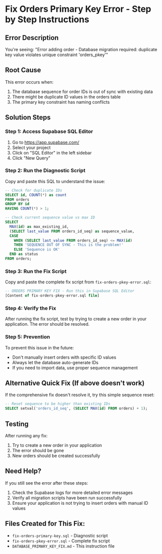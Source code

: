# Fix Orders Primary Key Error - Step by Step Instructions

## Error Description
You're seeing: "Error adding order - Database migration required: duplicate key value violates unique constraint 'orders_pkey'"

## Root Cause
This error occurs when:
1. The database sequence for order IDs is out of sync with existing data
2. There might be duplicate ID values in the orders table
3. The primary key constraint has naming conflicts

## Solution Steps

### Step 1: Access Supabase SQL Editor
1. Go to https://app.supabase.com/
2. Select your project
3. Click on "SQL Editor" in the left sidebar
4. Click "New Query"

### Step 2: Run the Diagnostic Script
Copy and paste this SQL to understand the issue:

```sql
-- Check for duplicate IDs
SELECT id, COUNT(*) as count
FROM orders 
GROUP BY id 
HAVING COUNT(*) > 1;

-- Check current sequence value vs max ID
SELECT 
  MAX(id) as max_existing_id,
  (SELECT last_value FROM orders_id_seq) as sequence_value,
  CASE 
    WHEN (SELECT last_value FROM orders_id_seq) <= MAX(id) 
    THEN 'SEQUENCE OUT OF SYNC - This is the problem!' 
    ELSE 'Sequence is OK' 
  END as status
FROM orders;
```

### Step 3: Run the Fix Script
Copy and paste the complete fix script from `fix-orders-pkey-error.sql`:

```sql
-- ORDERS PRIMARY KEY FIX - Run this in Supabase SQL Editor
[Content of fix-orders-pkey-error.sql file]
```

### Step 4: Verify the Fix
After running the fix script, test by trying to create a new order in your application. The error should be resolved.

### Step 5: Prevention
To prevent this issue in the future:
- Don't manually insert orders with specific ID values
- Always let the database auto-generate IDs
- If you need to import data, use proper sequence management

## Alternative Quick Fix (If above doesn't work)

If the comprehensive fix doesn't resolve it, try this simple sequence reset:

```sql
-- Reset sequence to be higher than existing IDs
SELECT setval('orders_id_seq', (SELECT MAX(id) FROM orders) + 1);
```

## Testing
After running any fix:
1. Try to create a new order in your application
2. The error should be gone
3. New orders should be created successfully

## Need Help?
If you still see the error after these steps:
1. Check the Supabase logs for more detailed error messages
2. Verify all migration scripts have been run successfully
3. Ensure your application is not trying to insert orders with manual ID values

## Files Created for This Fix:
- `fix-orders-primary-key.sql` - Diagnostic script
- `fix-orders-pkey-error.sql` - Complete fix script
- `DATABASE_PRIMARY_KEY_FIX.md` - This instruction file